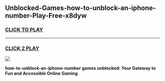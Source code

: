 
## Unblocked-Games-how-to-unblock-an-iphone-number-Play-Free-x8dyw
<h3>
<a href="https://premium76.site?title=how-to-unblock-an-iphone-number&ref=21A">CLICK TO PLAY</a></h3>
<hr>

<h3>
<a href="https://premium76.site?title=how-to-unblock-an-iphone-number&ref=21A">CLICK 2 PLAY</a>
  
</h3>

<a href="https://premium76.site?title=how-to-unblock-an-iphone-number&ref=21A"><img src="https://clearcache.store/games.png"></a>


**how-to-unblock-an-iphone-number games unblocked: Your Gateway to Fun and Accessible Online Gaming**
